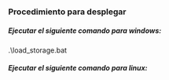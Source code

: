 ### Procedimiento para desplegar 

##### Ejecutar el siguiente comando para windows:

.\load_storage.bat

##### Ejecutar el siguiente comando para linux: